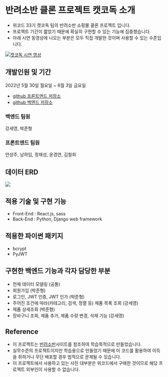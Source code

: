 # 반려소반 클론 프로젝트 캣코독 소개
- 위코드 33기 캣코독 팀의 반려소반 쇼핑몰 클론 프로젝트 입니다.
- 프로젝트 기간이 짧았기 때문에 확실히 구현할 수 있는 기능에 집중했습니다.
- 아래 시연 동영상에 나오는 부분은 모두 직접 개발한 것이며 사용할 수 있는 수준입니다.
 
[![캣코독 시연 영상](http://img.youtube.com/vi/8TGcXP2G_N4/0.jpg)](https://www.youtube.com/watch?v=8TGcXP2G_N4)
 
## 개발인원 및 기간
2022년 5월 30일 월요일 ~ 6월 3일 금요일
- [github 프론트엔드 저장소](https://github.com/wecode-bootcamp-korea/33-1st-CatCoDog-frontend)
- [github 백엔드 저장소](https://github.com/wecode-bootcamp-korea/33-1st-CatCoDog-backend)

### 백엔드 팀원
강세영, 박준형
### 프론트엔드 팀원
안성주, 남하임, 정재성, 윤경연, 김철회

## 데이터 ERD
![](https://velog.velcdn.com/images/stresszero/post/54321f3f-a31d-415d-a046-3ac7b461bd19/image.PNG)

## 적용 기술 및 구현 기능
- Front-End : React.js, sass
- Back-End : Python, Django web framework
## 적용한 파이썬 패키지
- bcrypt
- PyJWT
## 구현한 백엔드 기능과 각자 담당한 부분
- 전체 데이터 모델링 (공통)
- 회원가입 (박준형)
- 로그인, JWT 인증, JWT 인가 (박준형)
- 주어진 조건에 따라(카테고리, 검색, 정렬 등) 제품 목록 조회 (강세영)
- 제품 상세조회 (박준형)
- 장바구니 조회, 제품 추가, 제품 수량 변경, 삭제 기능 (강세영)

## Reference
- 이 프로젝트는 [반려소반](https://petsoban.com/)사이트를 참조하여 학습목적으로 만들었습니다.
- 실무수준의 프로젝트이지만 학습용으로 만들었기 때문에 이 코드를 활용하여 이득을 취하거나 무단 배포할 경우 법적으로 문제될 수 있습니다.
- 이 프로젝트에서 사용하고 있는 사진 대부분은 위코드에서 구매한 것이므로 해당 프로젝트 외부인이 사용할 수 없습니다.
